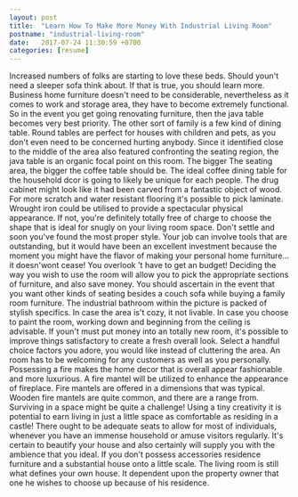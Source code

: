 ```yaml
---
layout: post
title:  "Learn How To Make More Money With Industrial Living Room"
postname: "industrial-living-room"
date:   2017-07-24 11:30:59 +0700
categories: [resume]
---
```

Increased numbers of folks are starting to love these beds. Should youn't need a sleeper sofa think about. If that is true, you should learn more. Business home furniture doesn't need to be considerable, nevertheless as it comes to work and storage area, they have to become extremely functional. So in the event you get going renovating furniture, then the java table becomes very best priority. The other sort of family is a few kind of dining table. Round tables are perfect for houses with children and pets, as you don't even need to be concerned hurting anybody. Since it identified close to the middle of the area also featured confronting the seating region, the java table is an organic focal point on this room. The bigger The seating area, the bigger the coffee table should be. The ideal coffee dining table for the household dcor is going to likely be unique for each people. The drug cabinet might look like it had been carved from a fantastic object of wood. For more scratch and water resistant flooring it's possible to pick laminate. Wrought iron could be utilised to provide a spectacular physical appearance. If not, you're definitely totally free of charge to choose the shape that is ideal for snugly on your living room space. Don't settle and soon you've found the most proper style. Your job can involve tools that are outstanding, but it would have been an excellent investment because the moment you might have the flavor of making your personal home furniture... it doesn'wont cease! You overlook 't have to get an budget! Deciding the way you wish to use the room will allow you to pick the appropriate sections of furniture, and also save money. You should ascertain in the event that you want other kinds of seating besides a couch sofa while buying a family room furniture. The industrial bathroom within the picture is packed of stylish specifics. In case the area is't cozy, it not livable. In case you choose to paint the room, working down and beginning from the ceiling is advisable. If youn't must put money into an totally new room, it's possible to improve things satisfactory to create a fresh overall look. Select a handful choice factors you adore, you would like instead of cluttering the area. An room has to be welcoming for any customers as well as you personally. Possessing a fire makes the home decor that is overall appear fashionable and more luxurious. A fire mantel will be utilized to enhance the appearance of fireplace. Fire mantels are offered in a dimensions that was typical. Wooden fire mantels are quite common, and there are a range from. Surviving in a space might be quite a challenge! Using a tiny creativity it is potential to earn living in just a little space as comfortable as residing in a castle! There ought to be adequate seats to allow for most of individuals, whenever you have an immense household or amuse visitors regularly. It's certain to beautify your house and also certainly will supply you with the ambience that you ideal. If you don't possess accessories residence furniture and a substantial house onto a little scale. The living room is still what defines your own house. It dependent upon the property owner that one he wishes to choose up because of his residence.
